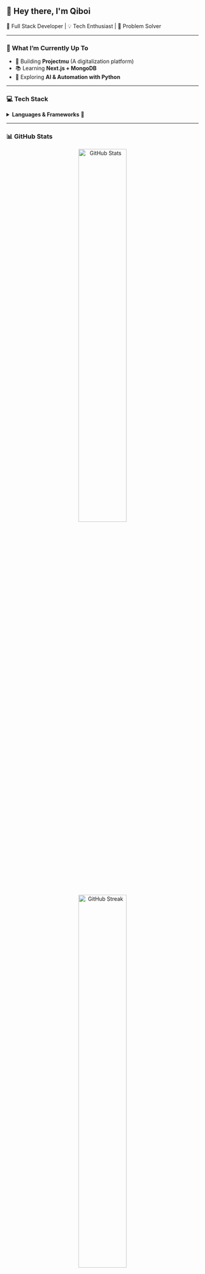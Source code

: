## 👋 Hey there, I'm **Qiboi**  
🚀 Full Stack Developer | 💡 Tech Enthusiast | 🎯 Problem Solver  

---

### 🚀 What I’m Currently Up To  
- 🔨 Building **Projectmu** (A digitalization platform)  
- 📚 Learning **Next.js + MongoDB**  
- 🎯 Exploring **AI & Automation with Python**

---

### **💻 Tech Stack**  
<details>
<summary><b>Languages & Frameworks</b> 🚀</summary>
<br>
<img src="https://img.shields.io/badge/HTML5-E34F26?style=for-the-badge&logo=html5&logoColor=white"/>
<img src="https://img.shields.io/badge/CSS3-1572B6?style=for-the-badge&logo=css3&logoColor=white"/>
<img src="https://img.shields.io/badge/JavaScript-F7DF1E?style=for-the-badge&logo=javascript&logoColor=black"/>
<img src="https://img.shields.io/badge/TypeScript-007ACC?style=for-the-badge&logo=typescript&logoColor=white"/>
<img src="https://img.shields.io/badge/PHP-777BB4?style=for-the-badge&logo=php&logoColor=white"/>
<img src="https://img.shields.io/badge/Python-3776AB?style=for-the-badge&logo=python&logoColor=white"/>
<img src="https://img.shields.io/badge/Next.js-000000?style=for-the-badge&logo=next.js&logoColor=white"/>
<img src="https://img.shields.io/badge/Laravel-FF2D20?style=for-the-badge&logo=laravel&logoColor=white"/>
<img src="https://img.shields.io/badge/CodeIgniter-EF4223?style=for-the-badge&logo=codeigniter&logoColor=white"/>
</details>

---

### 📊 GitHub Stats  
<div align="center">
  <img src="https://github-readme-stats.vercel.app/api?username=Qiboi&show_icons=true&theme=radical" alt="GitHub Stats" width="50%"/>
  <img src="https://github-readme-streak-stats.herokuapp.com/?user=Qiboi&theme=radical" alt="GitHub Streak" width="50%"/>
</div>

---

### 📊 Most Used Languages  
> *Stats might not reflect project contributions outside of GitHub!*  
![Top Languages](https://github-readme-stats.vercel.app/api/top-langs/?username=Qiboi&layout=compact&theme=radical)

---

### **💡 Philosophy**  
> "Code is like humor. When you have to explain it, it’s bad." — Cory House  

---

### 🌍 Connect With Me  
- [LinkedIn](https://linkedin.com/in/mrazhar)  
- [Email](mailto:mrazhar.work@outlook.com)  
- [Instagram](https://www.instagram.com/arifqiboi)

---

#### **Visitor Counter**
![Visitor Badge](https://visitor-badge.laobi.icu/badge?page_id=Qiboi.Qiboi)

---

### 🔥 Fun Animation  
![Typing SVG](https://readme-typing-svg.demolab.com?font=Fira+Code&weight=500&size=24&duration=4000&pause=500&color=FF61C7&center=true&vCenter=true&width=435&lines=I'm+a+Full+Stack+Developer;Passionate+Problem+Solver;Always+Learning+New+Tech)  

---


